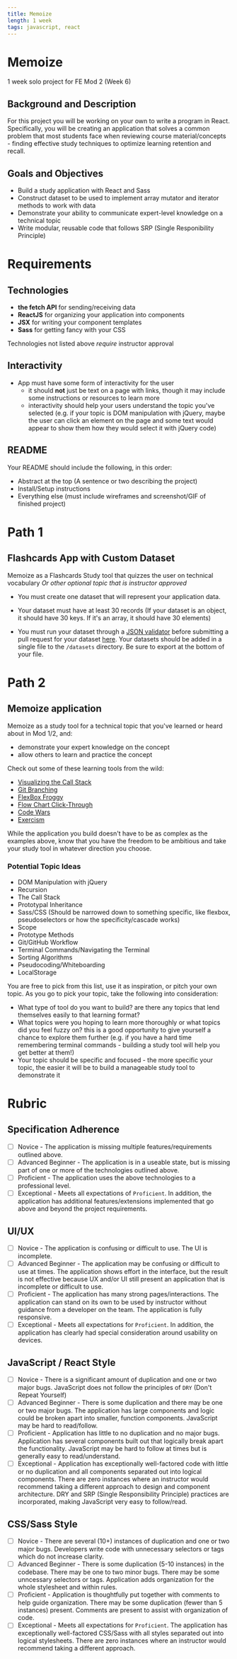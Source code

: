 ```yaml
---
title: Memoize
length: 1 week
tags: javascript, react
---
```


# Memoize

1 week solo project for FE Mod 2 (Week 6)

## Background and Description

For this project you will be working on your own to write a program in React. Specifically, you will be creating an application that solves a common problem that most students face when reviewing course material/concepts - finding effective study techniques to optimize learning retention and recall.

## Goals and Objectives

- Build a study application with React and Sass
- Construct dataset to be used to implement array mutator and iterator methods to work with data
- Demonstrate your ability to communicate expert-level knowledge on a technical topic
- Write modular, reusable code that follows SRP (Single Responibility Principle)

# Requirements

## Technologies

* **the fetch API** for sending/receiving data
* **ReactJS** for organizing your application into components
* **JSX** for writing your component templates
* **Sass** for getting fancy with your CSS

Technologies not listed above *require* instructor approval

## Interactivity

* App must have some form of interactivity for the user
  * it should **not** just be text on a page with links, though it may include some instructions or resources to learn more
  * interactivity should help your users understand the topic you've selected (e.g. if your topic is DOM manipulation with jQuery, maybe the user can click an element on the page and some text would appear to show them how they would select it with jQuery code) 

## README

Your README should include the following, in this order:

- Abstract at the top (A sentence or two describing the project)
- Install/Setup instructions
- Everything else (must include wireframes and screenshot/GIF of finished project)

# Path 1 

## Flashcards App with Custom Dataset 

Memoize as a Flashcards Study tool that quizzes the user on technical vocabulary
_Or other optional topic that is instructor approved_

* You must create one dataset that will represent your application data.

* Your dataset must have at least 30 records (If your dataset is an object, it should have 30 keys. If it's an array, it should have 30 elements)

* You must run your dataset through a [JSON validator](https://jsonlint.com/) before submitting a pull request for your dataset [here](). Your datasets should be added in a single file to the `/datasets` directory. Be sure to export at the bottom of your file.

# Path 2 

## Memoize application 

Memoize as a study tool for a technical topic that you've learned or heard about in Mod 1/2, and:
  * demonstrate your expert knowledge on the concept
  * allow others to learn and practice the concept  

Check out some of these learning tools from the wild: 

* [Visualizing the Call Stack](http://latentflip.com/loupe/?code=JC5vbignYnV0dG9uJywgJ2NsaWNrJywgZnVuY3Rpb24gb25DbGljaygpIHsKICAgIHNldFRpbWVvdXQoZnVuY3Rpb24gdGltZXIoKSB7CiAgICAgICAgY29uc29sZS5sb2coJ1lvdSBjbGlja2VkIHRoZSBidXR0b24hJyk7ICAgIAogICAgfSwgMjAwMCk7Cn0pOwoKY29uc29sZS5sb2coIkhpISIpOwoKc2V0VGltZW91dChmdW5jdGlvbiB0aW1lb3V0KCkgewogICAgY29uc29sZS5sb2coIkNsaWNrIHRoZSBidXR0b24hIik7Cn0sIDUwMDApOwoKY29uc29sZS5sb2coIldlbGNvbWUgdG8gbG91cGUuIik7!!!PGJ1dHRvbj5DbGljayBtZSE8L2J1dHRvbj4%3D)
* [Git Branching](https://learngitbranching.js.org/)
* [FlexBox Froggy](https://flexboxfroggy.com/)
* [Flow Chart Click-Through](http://learntocode.westminster.ac.uk/codeVisAlpha.php)
* [Code Wars](http://codewars.com)
* [Exercism](https://exercism.io/)

While the application you build doesn't have to be as complex as the examples above, know that you have the freedom to be ambitious and take your study tool in whatever direction you choose.

### Potential Topic Ideas

* DOM Manipulation with jQuery
* Recursion
* The Call Stack
* Prototypal Inheritance
* Sass/CSS (Should be narrowed down to something specific, like flexbox, pseudoselectors or how the specificity/cascade works)
* Scope
* Prototype Methods
* Git/GitHub Workflow
* Terminal Commands/Navigating the Terminal
* Sorting Algorithms
* Pseudocoding/Whiteboarding
* LocalStorage

You are free to pick from this list, use it as inspiration, or pitch your own topic. As you go to pick your topic, take the following into consideration:

* What type of tool do you want to build? are there any topics that lend themselves easily to that learning format?
* What topics were you hoping to learn more thoroughly or what topics did you feel fuzzy on? this is a good opportunity to give yourself a chance to explore them further (e.g. if you have a hard time remembering terminal commands - building a study tool will help you get better at them!)
* Your topic should be specific and focused - the more specific your topic, the easier it will be to build a manageable study tool to demonstrate it

# Rubric

## Specification Adherence

* [ ]  Novice - The application is missing multiple features/requirements outlined above. 
* [ ]  Advanced Beginner - The application is in a useable state, but is missing part of one or more of the technologies outlined above.
* [ ]  Proficient - The application uses the above technologies to a professional level. 
* [ ]  Exceptional - Meets all expectations of `Proficient`. In addition, the application has additional features/extensions implemented that go above and beyond the project requirements.

## UI/UX

* [ ] Novice - The application is confusing or difficult to use. The UI is incomplete.
* [ ] Advanced Beginner - The application may be confusing or difficult to use at times. The application shows effort in the interface, but the result is not effective because UX and/or UI still present an application that is incomplete or difficult to use.
* [ ] Proficient - The application has many strong pages/interactions. The application can stand on its own to be used by instructor without guidance from a developer on the team. The application is fully responsive.
* [ ] Exceptional - Meets all expectations for `Proficient`. In addition, the application has clearly had special consideration around usability on devices. 

## JavaScript / React Style

* [ ] Novice - There is a significant amount of duplication and one or two major bugs. JavaScript does not follow the principles of `DRY` (Don't Repeat Yourself)
* [ ] Advanced Beginner - There is some duplication and there may be one or two major bugs. The application has large components and logic could be broken apart into smaller, function components. JavaScript may be hard to read/follow.
* [ ] Proficient - Application has little to no duplication and no major bugs. Application has several components built out that logically break apart the functionality. JavaScript may be hard to follow at times but is generally easy to read/understand. 
* [ ] Exceptional - Application has exceptionally well-factored code with little or no duplication and all components separated out into logical components. There are zero instances where an instructor would recommend taking a different approach to design and component architecture. DRY and SRP (Single Responsibility Principle) practices are incorporated, making JavaScript very easy to follow/read.

## CSS/Sass Style

* [ ] Novice - There are several (10+) instances of duplication and one or two major bugs. Developers write code with unnecessary selectors or tags which do not increase clarity.
* [ ] Advanced Beginner - There is some duplication (5-10 instances) in the codebase. There may be one to two minor bugs. There may be some unncessary selectors or tags. Application adds organization for the whole stylesheet and within rules.
* [ ] Proficient - Application is thoughtfully put together with comments to help guide organization. There may be some duplication (fewer than 5 instances) present. Comments are present to assist with organization of code.
* [ ] Exceptional - Meets all expectations for `Proficient`. The application has exceptionally well-factored CSS/Sass with all styles separated out into logical stylesheets. There are zero instances where an instructor would recommend taking a different approach.